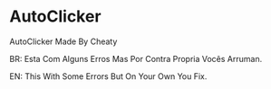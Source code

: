 # AutoClicker
AutoClicker Made By Cheaty

BR: Esta Com Alguns Erros Mas Por Contra Propria Vocês Arruman.

EN: This With Some Errors But On Your Own You Fix.
